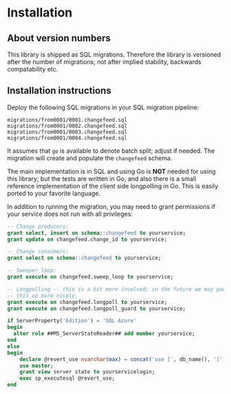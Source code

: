 # Installation

## About version numbers

This library is shipped as SQL migrations. Therefore the library is versioned
after the number of migrations; not after implied stability, backwards
compatability etc.

## Installation instructions
Deploy the following SQL migrations in your
SQL migration pipeline:

```
migrations/from0001/0001.changefeed.sql
migrations/from0001/0002.changefeed.sql
migrations/from0001/0003.changefeed.sql
migrations/from0001/0004.changefeed.sql
```

It assumes that `go` is available to denote
batch split; adjust if needed. The migration will create and populate the `changefeed` schema.

The main implementation is in SQL and using Go is **NOT** needed for using this
library; but the tests are written in Go, and also there is a small reference
implementation of the client side longpolling in Go. This is easily ported
to your favorite language.

In addition to running the migration, you may need to grant permissions
if your service does not run with all privileges:
```sql
-- Change producers:
grant select, insert on schema::changefeed to yourservice;
grant update on changefeed.change_id to yourservice;

-- Change consumers:
grant select on schema::changefeed to yourservice;

-- Sweeper loop:
grant execute on changefeed.sweep_loop to yourservice;

-- Longpolling -- this is a bit more involved; in the future we may package
-- this up more nicely.
grant execute on changefeed.longpoll to yourservice;
grant execute on changefeed.longpoll_guard to yourservice;

if ServerProperty('Edition') = 'SQL Azure'
begin
  alter role ##MS_ServerStateReader## add member yourservice;
end
else
begin
    declare @revert_use nvarchar(max) = concat('use [', db_name(), ']');
    use master;
    grant view server state to yourservicelogin;
    exec sp_executesql @revert_use;
end
```
